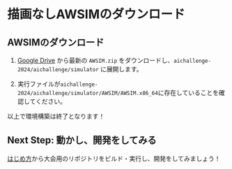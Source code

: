 # 描画なしAWSIMのダウンロード

## AWSIMのダウンロード

1. [Google Drive](https://drive.google.com/drive/folders/1ftIoamNGAet90sXeG48lKa89dkpVy45y) から最新の `AWSIM.zip` をダウンロードし、`aichallenge-2024/aichallenge/simulator` に展開します。

2. 実行ファイルが`aichallenge-2024/aichallenge/simulator/AWSIM/AWSIM.x86_64`に存在していることを確認してください。

以上で環境構築は終了となります！

## Next Step: 動かし、開発をしてみる

[はじめ方](../getting-started.ja.md)から大会用のリポジトリをビルド・実行し、開発をしてみましょう！
